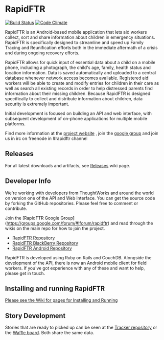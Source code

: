 RapidFTR
========

[![Build Status](https://travis-ci.org/rapidftr/RapidFTR.svg?branch=master)](https://travis-ci.org/rapidftr/RapidFTR)
[![Code Climate](https://codeclimate.com/badge.png)](https://codeclimate.com/github/rapidftr/RapidFTR)

RapidFTR is an Android-based mobile application that lets aid workers collect, sort and share information about children in emergency situations. RapidFTR is
specifically designed to streamline and speed up Family Tracing and Reunification efforts both in the immediate aftermath of a crisis and during ongoing recovery efforts.

RapidFTR allows for quick input of essential data about a child on a mobile phone, including a photograph, the child's age, family, health status and location information. Data is saved automatically and uploaded to a central database whenever network access becomes available. Registered aid workers will be able to create and modify entries for children in their care as well as search all existing records in order to help distressed parents find information about their missing children. Because RapidFTR is designed specifically to collect and distribute information about children, data security is extremely important.

Initial development is focused on building an API and web interface, with subsequent development of on-phone applications for multiple mobile platforms.

Find more information at the [project website](http://rapidftr.com)
, join the [google group](http://groups.google.com/group/rapidftr/) and join us in irc on freenode in #rapidftr channel

Releases
--------

For all latest downloads and artifacts, see [Releases](https://github.com/rapidftr/RapidFTR/wiki/Releases) wiki page.

Developer Info
--------------

We're working with developers from ThoughtWorks and around the world on version one of the API and Web Interface.
You can get the source code by forking the GitHub repositories.
Please feel free to comment or contribute.

Join the [RapidFTR Google Group] (https://groups.google.com/forum/#!forum/rapidftr) and read through the wikis on the main repo for how to join the project.

* [RapidFTR Repository](http://github.com/rapidftr/RapidFTR/)
* [RapidFTR BlackBerry Repository](http://github.com/rapidftr/RapidFTR---BlackBerry-Edition)
* [RapidFTR Android Repository](http://github.com/rapidftr/RapidFTR---Android)

RapidFTR is developed using Ruby on Rails and CouchDB. Alongside the development of the API,
there is now an Android mobile client for field workers. If you've got experience with any of these 
and want to help, please get in touch.

Installing  and running RapidFTR
----------------------------------

[Please see the Wiki for pages for Installing and Running](https://github.com/rapidftr/RapidFTR/wiki)

Story Development
-------------------

Stories that are ready to picked up can be seen at the [Tracker repository](https://github.com/rapidftr/tracker/issues/) or the [Waffle board](https://waffle.io/rapidftr/tracker). Both share the same data.
